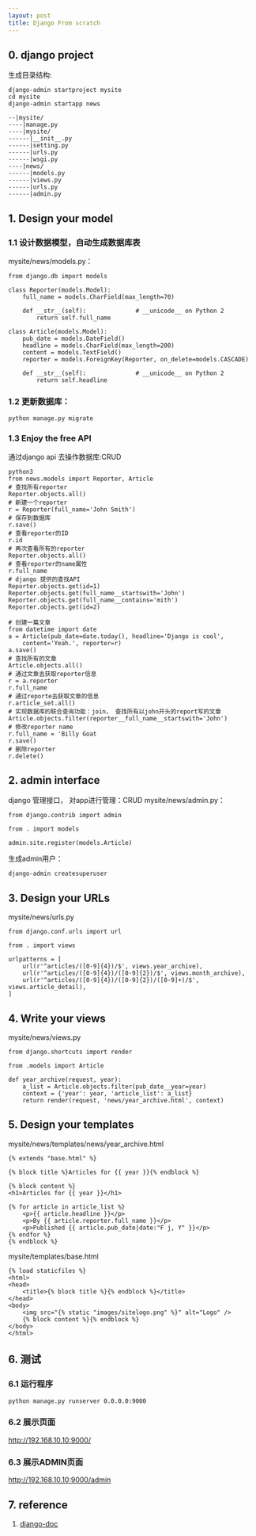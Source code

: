 ```yaml
---
layout: post
title: Django From scratch
---
```


## 0. django project

生成目录结构:
```
django-admin startproject mysite
cd mysite
django-admin startapp news
```
```
--|mysite/
----|manage.py
----|mysite/
------|__init__.py
------|setting.py
------|urls.py
------|wsgi.py
----|news/
------|models.py
------|views.py
------|urls.py
------|admin.py

```
## 1. Design your model
### 1.1 设计数据模型，自动生成数据库表
  mysite/news/models.py：

```
from django.db import models

class Reporter(models.Model):
    full_name = models.CharField(max_length=70)

    def __str__(self):              # __unicode__ on Python 2
        return self.full_name

class Article(models.Model):
    pub_date = models.DateField()
    headline = models.CharField(max_length=200)
    content = models.TextField()
    reporter = models.ForeignKey(Reporter, on_delete=models.CASCADE)

    def __str__(self):              # __unicode__ on Python 2
        return self.headline
```

### 1.2 更新数据库：

```
python manage.py migrate
```
### 1.3 Enjoy the free API
  通过django api 去操作数据库:CRUD
  ```
  python3
  from news.models import Reporter, Article
  # 查找所有reporter
  Reporter.objects.all()
  # 新建一个reporter
  r = Reporter(full_name='John Smith')
  # 保存到数据库
  r.save()
  # 查看reporter的ID
  r.id
  # 再次查看所有的reporter
  Reporter.objects.all()
  # 查看reporter的name属性
  r.full_name
  # django 提供的查找API
  Reporter.objects.get(id=1)
  Reporter.objects.get(full_name__startswith='John')
  Reporter.objects.get(full_name__contains='mith')
  Reporter.objects.get(id=2)

  # 创建一篇文章
  from datetime import date
  a = Article(pub_date=date.today(), headline='Django is cool',
      content='Yeah.', reporter=r)
  a.save()
  # 查找所有的文章
  Article.objects.all()
  # 通过文章去获取reporter信息
  r = a.reporter
  r.full_name
  # 通过reporte去获取文章的信息
  r.article_set.all()
  # 实现数据库的联合查询功能：join， 查找所有以john开头的report写的文章
  Article.objects.filter(reporter__full_name__startswith='John')
  # 修改reporter name
  r.full_name = 'Billy Goat
  r.save()
  # 删除reporter
  r.delete()
```
## 2. admin interface
 django 管理接口， 对app进行管理：CRUD
  mysite/news/admin.py：
```
from django.contrib import admin

from . import models

admin.site.register(models.Article)
```
生成admin用户：
```
django-admin createsuperuser
```
## 3. Design your URLs
mysite/news/urls.py
```
from django.conf.urls import url

from . import views

urlpatterns = [
    url(r'^articles/([0-9]{4})/$', views.year_archive),
    url(r'^articles/([0-9]{4})/([0-9]{2})/$', views.month_archive),
    url(r'^articles/([0-9]{4})/([0-9]{2})/([0-9]+)/$', views.article_detail),
]
```
## 4. Write your views
mysite/news/views.py
```
from django.shortcuts import render

from .models import Article

def year_archive(request, year):
    a_list = Article.objects.filter(pub_date__year=year)
    context = {'year': year, 'article_list': a_list}
    return render(request, 'news/year_archive.html', context)
```
## 5. Design your templates
mysite/news/templates/news/year_archive.html
```
{% extends "base.html" %}

{% block title %}Articles for {{ year }}{% endblock %}

{% block content %}
<h1>Articles for {{ year }}</h1>

{% for article in article_list %}
    <p>{{ article.headline }}</p>
    <p>By {{ article.reporter.full_name }}</p>
    <p>Published {{ article.pub_date|date:"F j, Y" }}</p>
{% endfor %}
{% endblock %}
```

mysite/templates/base.html
```
{% load staticfiles %}
<html>
<head>
    <title>{% block title %}{% endblock %}</title>
</head>
<body>
    <img src="{% static "images/sitelogo.png" %}" alt="Logo" />
    {% block content %}{% endblock %}
</body>
</html>
```

## 6. 测试
### 6.1 运行程序
```
python manage.py runserver 0.0.0.0:9000
```
### 6.2 展示页面
http://192.168.10.10:9000/
### 6.3 展示ADMIN页面
http://192.168.10.10:9000/admin


## 7. reference
1. [django-doc](https://docs.djangoproject.com/en/1.9/intro/overview/)
